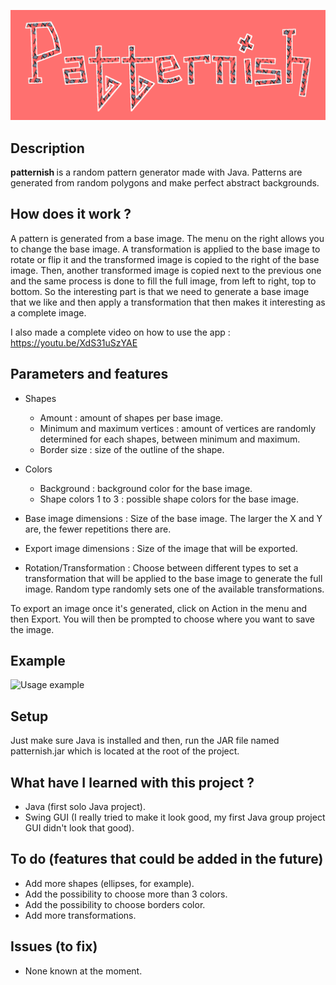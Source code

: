 
![Logo](https://github.com/itsmaximelau/patternish/blob/master/resources/patternishLogo.png?raw=true)

## Description
<b> patternish </b> is a random pattern generator made with Java. Patterns are generated from random polygons and make perfect abstract backgrounds.

## How does it work ?
A pattern is generated from a base image. The menu on the right allows you to change the base image. A transformation is applied to the base image to rotate or flip it and the transformed image is copied to the right of the base image. Then, another transformed image is copied next to the previous one and the same process is done to fill the full image, from left to right, top to bottom. So the interesting part is that we need to generate a base image that we like and then apply a transformation that then makes it interesting as a complete image. 

I also made a complete video on how to use the app : https://youtu.be/XdS31uSzYAE

## Parameters and features
* Shapes
  * Amount : amount of shapes per base image.
  * Minimum and maximum vertices : amount of vertices are randomly determined for each shapes, between minimum and maximum. 
  * Border size : size of the outline of the shape.
  
* Colors
  * Background : background color for the base image.
  * Shape colors 1 to 3 : possible shape colors for the base image.

* Base image dimensions : Size of the base image. The larger the X and Y are, the fewer repetitions there are.

* Export image dimensions : Size of the image that will be exported.

* Rotation/Transformation : Choose between different types to set a transformation that will be applied to the base image to generate the full image. Random type randomly sets one of the available transformations.

To export an image once it's generated, click on Action in the menu and then Export. You will then be prompted to choose where you want to save the image.

## Example
![Usage example](https://github.com/itsmaximelau/patternish/blob/master/resources/exampleGif.gif?raw=true)

## Setup
Just make sure Java is installed and then, run the JAR file named patternish.jar which is located at the root of the project.

## What have I learned with this project ?
- Java (first solo Java project).
- Swing GUI (I really tried to make it look good, my first Java group project GUI didn't look that good).

## To do (features that could be added in the future)
- Add more shapes (ellipses, for example).
- Add the possibility to choose more than 3 colors.
- Add the possibility to choose borders color.
- Add more transformations.


## Issues (to fix)
- None known at the moment.
